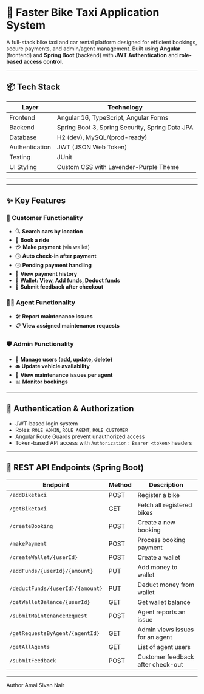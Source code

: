 # 🚀 Faster Bike Taxi Application System

A full-stack bike taxi and car rental platform designed for efficient bookings, secure payments, and admin/agent management. Built using **Angular** (frontend) and **Spring Boot** (backend) with **JWT Authentication** and **role-based access control**.

---

## 📦 Tech Stack

| Layer         | Technology              |
|---------------|--------------------------|
| Frontend      | Angular 16, TypeScript, Angular Forms |
| Backend       | Spring Boot 3, Spring Security, Spring Data JPA |
| Database      | H2 (dev), MySQL/(prod-ready) |
| Authentication| JWT (JSON Web Token) |
| Testing       | JUnit |
| UI Styling    | Custom CSS with Lavender-Purple Theme |

---

---

## ✨ Key Features

### 🚖 Customer Functionality
- 🔍 **Search cars by location**
- 📅 **Book a ride**
- 💳 **Make payment** (via wallet)
- 🕓 **Auto check-in after payment**
- 🕗 **Pending payment handling**
- 🧾 **View payment history**
- 👛 **Wallet: View, Add funds, Deduct funds**
- 📝 **Submit feedback after checkout**

### 🧑‍🔧 Agent Functionality
- 🛠️ **Report maintenance issues**
- 📋 **View assigned maintenance requests**

### 🛡️ Admin Functionality
- 👥 **Manage users (add, update, delete)**
- 🚘 **Update vehicle availability**
- 🔧 **View maintenance issues per agent**
- 📊 **Monitor bookings**

---

## 🔐 Authentication & Authorization

- JWT-based login system
- Roles: `ROLE_ADMIN`, `ROLE_AGENT`, `ROLE_CUSTOMER`
- Angular Route Guards prevent unauthorized access
- Token-based API access with `Authorization: Bearer <token>` headers

---

## 📡 REST API Endpoints (Spring Boot)

| Endpoint                              | Method | Description                            |
|---------------------------------------|--------|----------------------------------------|
| `/addBiketaxi`                        | POST   | Register a bike                        |
| `/getBiketaxi`                        | GET    | Fetch all registered bikes             |
| `/createBooking`                      | POST   | Create a new booking                   |
| `/makePayment`                        | POST   | Process booking payment                |
| `/createWallet/{userId}`             | POST   | Create a wallet                        |
| `/addFunds/{userId}/{amount}`        | PUT    | Add money to wallet                    |
| `/deductFunds/{userId}/{amount}`     | PUT    | Deduct money from wallet               |
| `/getWalletBalance/{userId}`         | GET    | Get wallet balance                     |
| `/submitMaintenanceRequest`          | POST   | Agent reports an issue                 |
| `/getRequestsByAgent/{agentId}`      | GET    | Admin views issues for an agent        |
| `/getAllAgents`                      | GET    | List of agent users                    |
| `/submitFeedback`                    | POST   | Customer feedback after check-out      |

---

Author
Amal Sivan Nair
